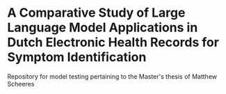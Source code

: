 # A Comparative Study of Large Language Model Applications in Dutch Electronic Health Records for Symptom Identification
 Repository for model testing pertaining to the Master's thesis of Matthew Scheeres

